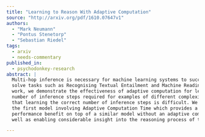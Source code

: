```yaml
---
title: "Learning to Reason With Adaptive Computation"
source: "http://arxiv.org/pdf/1610.07647v1"
authors:
  - "Mark Neumann"
  - "Pontus Stenetorp"
  - "Sebastian Riedel"
tags:
  - arxiv
  - needs-commentary
published_in:
  - psychodonkey-research
abstract: |
  Multi-hop inference is necessary for machine learning systems to successfully
  solve tasks such as Recognising Textual Entailment and Machine Reading. In this
  work, we demonstrate the effectiveness of adaptive computation for learning the
  number of inference steps required for examples of different complexity and
  that learning the correct number of inference steps is difficult. We introduce
  the first model involving Adaptive Computation Time which provides a small
  performance benefit on top of a similar model without an adaptive component as
  well as enabling considerable insight into the reasoning process of the model.

---
```


